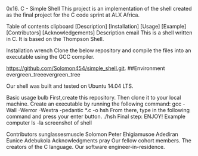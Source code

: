 0x16. C - Simple Shell
This project is an implementation of the shell created as the final project for the C code sprint at ALX Africa.

Table of contents clipboard
[Description]
[Installation]
[Usage]
[Example]
[Contributors]
[Acknowledgements]
Description email
This is a shell written in C. It is based on the Thompson Shell.

Installation wrench
Clone the below repository and compile the files into an executable using the GCC compiler.

https://github.com/Solomon454/simple_shell.git.
##Environment evergreen_treeevergreen_tree

Our shell was built and tested on Ubuntu 14.04 LTS.

Basic usage bulb
First,create this repository.
Then clone it to your local machine.
Create an executable by running the following command:
gcc -Wall -Werror -Wextra -pedantic *.c -o hsh
From there, type in the following command and press your enter button.
./hsh
Final step: ENJOY!
Example computer
ls -la
screenshot of shell

Contributors sunglassesmuscle
Solomon Peter Ehigiamusoe
Adediran Eunice Adebukola
Acknowledgments pray
Our fellow cohort members.
The creators of the C language.
Our software engineer-in-residence.
